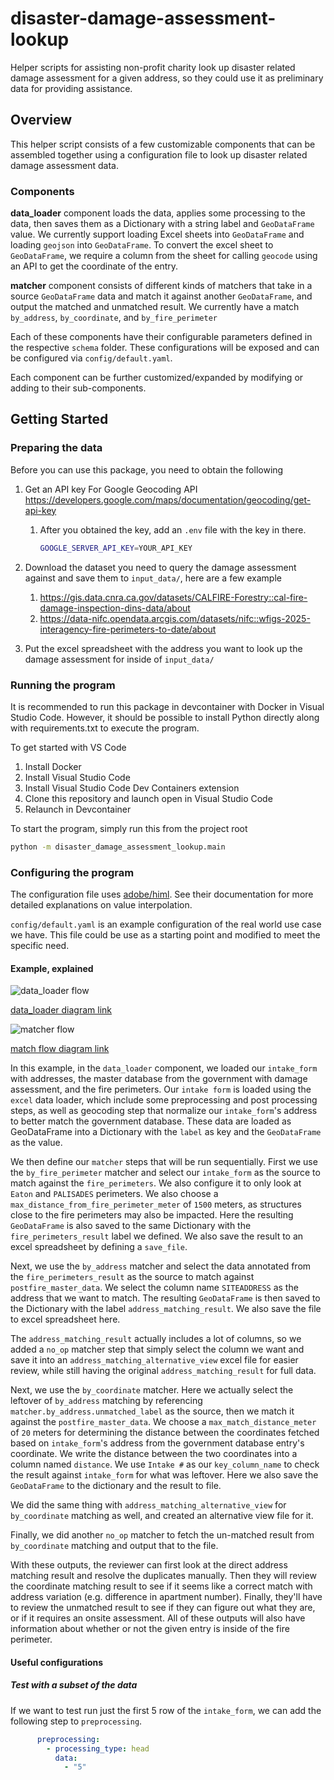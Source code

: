 # disaster-damage-assessment-lookup

Helper scripts for assisting non-profit charity look up disaster related damage assessment for a given address, so they could use it as preliminary data for providing assistance.

## Overview

This helper script consists of a few customizable components that can be assembled together using a configuration file to look up disaster related damage assessment data.

### Components

**data_loader** component loads the data, applies some processing to the data, then saves them as a Dictionary with a string label and `GeoDataFrame` value. We currently support loading Excel sheets into `GeoDataFrame` and loading `geojson` into `GeoDataFrame`. To convert the excel sheet to `GeoDataFrame`, we require a column from the sheet for calling `geocode` using an API to get the coordinate of the entry.

**matcher** component consists of different kinds of matchers that take in a source `GeoDataFrame` data and match it against another `GeoDataFrame`, and output the matched and unmatched result. We currently have a match `by_address`, `by_coordinate`, and `by_fire_perimeter`

Each of these components have their configurable parameters defined in the respective `schema` folder. These configurations will be exposed and can be configured via `config/default.yaml`.

Each component can be further customized/expanded by modifying or adding to their sub-components.

## Getting Started

### Preparing the data

Before you can use this package, you need to obtain the following

1. Get an API key For Google Geocoding API <https://developers.google.com/maps/documentation/geocoding/get-api-key>
    1. After you obtained the key, add an `.env` file with the key in there.

        ```bash
        GOOGLE_SERVER_API_KEY=YOUR_API_KEY
        ```

2. Download the dataset you need to query the damage assessment against and save them to `input_data/`, here are a few example
    1. <https://gis.data.cnra.ca.gov/datasets/CALFIRE-Forestry::cal-fire-damage-inspection-dins-data/about>
    2. <https://data-nifc.opendata.arcgis.com/datasets/nifc::wfigs-2025-interagency-fire-perimeters-to-date/about>
3. Put the excel spreadsheet with the address you want to look up the damage assessment for inside of `input_data/`

### Running the program

It is recommended to run this package in devcontainer with Docker in Visual Studio Code. However, it should be possible to install Python directly along with requirements.txt to execute the program.

To get started with VS Code

1. Install Docker
2. Install Visual Studio Code
3. Install Visual Studio Code Dev Containers extension
4. Clone this repository and launch open in Visual Studio Code
5. Relaunch in Devcontainer

To start the program, simply run this from the project root

```bash
python -m disaster_damage_assessment_lookup.main
```

### Configuring the program

The configuration file uses [adobe/himl](https://github.com/adobe/himl). See their documentation for more detailed explanations on value interpolation.

`config/default.yaml` is an example configuration of the real world use case we have. This file could be use as a starting point and modified to meet the specific need.

#### Example, explained

![data_loader flow](https://www.plantuml.com/plantuml/dpng/VLHXRzfA4Fo-lsALJ-z9u0SO0h6UgbWbH96Y92fjeueYTBNNnCtvrhex6gmg_xrdbnZNTU9FtCxitipSYdDZXRQxJ89DhIIalSXoIHYnIjBjVp4bOYUjLuXCOYois4WMCMbC93y1cCTKvKABpF6pd1KfkxI5QzSKMQ6saXeKcIgoHKwOiopSeHDZRHyOO7Mbh7WaNB3ElBqq-pKAWsbLt9HdM2rIJJWNcTWIXiQGCHafwss9lnjM5JyJnfBULBeFzKFV7Uaq8mUQFneIXsto6gkROEL-vSKQLfVCpjLNTKaiEH8sPONXtLNL_Hlxx0CqX69_zP36CQcrfCJsEpLrr5fThmg3N4IFPGGdZTSvmP-0xginsaSa3zNgM-MQSiqH6PEgRQM-ucnS_KWISUnkgerM0XjS1pK6ih6Rxf4EgNZFK35V0eTdE1BQCTK64vRblfsumEVk-eKM6U4yZKf1GXSlfbQ7o1FMsHfgHLLkZNWFK2lEKagZloMbQmvq5Tz-izPMnFoa-k-EgGSuz42n9TJfzi4Y9qSCvffpf2ot1Mf-we4XIP55i_jcgAH2n7ANAUC1gHZBAL0tjwvomGOuyg0-uVyEgzOxGD_3nKvA3EDOGrKhqNgn0notDDQGKw1-aBOmn7lMCiPxKU0r6mpLbYGPV1_YsM0mde3b9gVN9FLgLWy_BKCGAeQxswkRZ__qXyEPDnxuuv4_dSvcmz5WYhxldOr7fmD_DFKdazdutxPvPw2TCniRuAHbeW5ss7XJui7DxOVhETw7NnprTedXpUN5zSNoI6q9gswgbJKMBy1J3xh-3MhouHpWr8CsrhMI0SxSnDOclZxrxE-fhLwtfWCFpfsXNIP_0G00)  

[data_loader diagram link](https://www.plantuml.com/plantuml/duml/VLHXRzfA4Fo-lsALJ-z9u0SO0h6UgbWbH96Y92fjeueYTBNNnCtvrhex6gmg_xrdbnZNTU9FtCxitipSYdDZXRQxJ89DhIIalSXoIHYnIjBjVp4bOYUjLuXCOYois4WMCMbC93y1cCTKvKABpF6pd1KfkxI5QzSKMQ6saXeKcIgoHKwOiopSeHDZRHyOO7Mbh7WaNB3ElBqq-pKAWsbLt9HdM2rIJJWNcTWIXiQGCHafwss9lnjM5JyJnfBULBeFzKFV7Uaq8mUQFneIXsto6gkROEL-vSKQLfVCpjLNTKaiEH8sPONXtLNL_Hlxx0CqX69_zP36CQcrfCJsEpLrr5fThmg3N4IFPGGdZTSvmP-0xginsaSa3zNgM-MQSiqH6PEgRQM-ucnS_KWISUnkgerM0XjS1pK6ih6Rxf4EgNZFK35V0eTdE1BQCTK64vRblfsumEVk-eKM6U4yZKf1GXSlfbQ7o1FMsHfgHLLkZNWFK2lEKagZloMbQmvq5Tz-izPMnFoa-k-EgGSuz42n9TJfzi4Y9qSCvffpf2ot1Mf-we4XIP55i_jcgAH2n7ANAUC1gHZBAL0tjwvomGOuyg0-uVyEgzOxGD_3nKvA3EDOGrKhqNgn0notDDQGKw1-aBOmn7lMCiPxKU0r6mpLbYGPV1_YsM0mde3b9gVN9FLgLWy_BKCGAeQxswkRZ__qXyEPDnxuuv4_dSvcmz5WYhxldOr7fmD_DFKdazdutxPvPw2TCniRuAHbeW5ss7XJui7DxOVhETw7NnprTedXpUN5zSNoI6q9gswgbJKMBy1J3xh-3MhouHpWr8CsrhMI0SxSnDOclZxrxE-fhLwtfWCFpfsXNIP_0G00)

![matcher flow](https://www.plantuml.com/plantuml/dpng/hPFDRjim48JlUee5UavwTmCZX_wS-WHDGMp5bKoKN1BBfUEyVI79XInJJHKZDuCcPtQ-7JrcHT4IVADEFG6TC2HFq4RkNF_HKeV5w_qB1Wy1jJsGGEVZSvEJTzhS_JWuQub_tktF9m2NPm2xRnG_e-9NmK1Fx5ZnDvakIlW43m-EKz7zS8-Z4dZg1eKSYxHaB2es0CHs_7So0EpHyVziEYTa4eaBf2HvnKfSVnYynb1c5CrwwJRyc28rk-zJyYV-zM9Mf9F4bcmHsl-byFeuHYWNhyFJM7GQQyv_cNur-uTUY7ZtvTII_vVs_SddqyA0s5vcUWFC5BEEBW6paeoJlITHj5OehvEifpdVDgEDutuD9i1imD74TAqDi81OYw9N4aPrHp97HyyrJu2iCIquhgjMesxHsfpR51vFoCwAMpyeWANZTGzkQC9L5-esBEpdHW0iAj76ADOnAjMREp-efviVpP0YcmhS02KUITQRiw4xoprNnfiBDAszMaCbVrkkxOxlXh8ku-rGI-19wfKSZyIs1Fy7)  

[match flow diagram link](https://www.plantuml.com/plantuml/duml/hPFDRjim48JlUee5UavwTmCZX_wS-WHDGMp5bKoKN1BBfUEyVI79XInJJHKZDuCcPtQ-7JrcHT4IVADEFG6TC2HFq4RkNF_HKeV5w_qB1Wy1jJsGGEVZSvEJTzhS_JWuQub_tktF9m2NPm2xRnG_e-9NmK1Fx5ZnDvakIlW43m-EKz7zS8-Z4dZg1eKSYxHaB2es0CHs_7So0EpHyVziEYTa4eaBf2HvnKfSVnYynb1c5CrwwJRyc28rk-zJyYV-zM9Mf9F4bcmHsl-byFeuHYWNhyFJM7GQQyv_cNur-uTUY7ZtvTII_vVs_SddqyA0s5vcUWFC5BEEBW6paeoJlITHj5OehvEifpdVDgEDutuD9i1imD74TAqDi81OYw9N4aPrHp97HyyrJu2iCIquhgjMesxHsfpR51vFoCwAMpyeWANZTGzkQC9L5-esBEpdHW0iAj76ADOnAjMREp-efviVpP0YcmhS02KUITQRiw4xoprNnfiBDAszMaCbVrkkxOxlXh8ku-rGI-19wfKSZyIs1Fy7)

In this example, in the `data_loader` component, we loaded our `intake_form` with addresses, the master database from the government with damage assessment, and the fire perimeters. Our `intake form` is loaded using the `excel` data loader, which include some preprocessing and post processing steps, as well as geocoding step that normalize our `intake_form`'s address to better match the government database. These data are loaded as GeoDataFrame into a Dictionary with the `label` as key and the `GeoDataFrame` as the value.

We then define our `matcher` steps that will be run sequentially. First we use the `by_fire_perimeter` matcher and select our `intake_form` as the source to match against the `fire_perimeters`. We also configure it to only look at `Eaton` and `PALISADES` perimeters. We also choose a `max_distance_from_fire_perimeter_meter` of `1500` meters, as structures close to the fire perimeters may also be impacted. Here the resulting `GeoDataFrame` is also saved to the same Dictionary with the `fire_perimeters_result` label we defined. We also save the result to an excel spreadsheet by defining a `save_file`.

Next, we use the `by_address` matcher and select the data annotated from the `fire_perimeters_result` as the source to match against `postfire_master_data`. We select the column name `SITEADDRESS` as the address that we want to match. The resulting `GeoDataFrame` is then saved to the Dictionary with the label `address_matching_result`. We also save the file to excel spreadsheet here.

The `address_matching_result` actually includes a lot of columns, so we added a `no_op` matcher step that simply select the column we want and save it into an `address_matching_alternative_view` excel file for easier review, while still having the original `address_matching_result` for full data.

Next, we use the `by_coordinate` matcher. Here we actually select the leftover of `by_address` matching by referencing `matcher.by_address.unmatched_label` as the source, then we match it against the `postfire_master_data`. We choose a `max_match_distance_meter` of `20` meters for determining the distance between the coordinates fetched based on `intake_form`'s address from the government database entry's coordinate. We write the distance between the two coordinates into a column named `distance`. We use `Intake #` as our `key_column_name` to check the result against `intake_form` for what was leftover. Here we also save the `GeoDataFrame` to the dictionary and the result to file.

We did the same thing with `address_matching_alternative_view` for `by_coordinate` matching as well, and created an alternative view file for it.

Finally, we did another `no_op` matcher to fetch the un-matched result from `by_coordinate` matching and output that to the file.

With these outputs, the reviewer can first look at the direct address matching result and resolve the duplicates manually. Then they will review the coordinate matching result to see if it seems like a correct match with address variation (e.g. difference in apartment number). Finally, they'll have to review the unmatched result to see if they can figure out what they are, or if it requires an onsite assessment. All of these outputs will also have information about whether or not the given entry is inside of the fire perimeter.

#### Useful configurations

##### Test with a subset of the data

If we want to test run just the first 5 row of the `intake_form`, we can add the following step to `preprocessing`.

```yaml
      preprocessing:
        - processing_type: head
          data:
            - "5"
```
